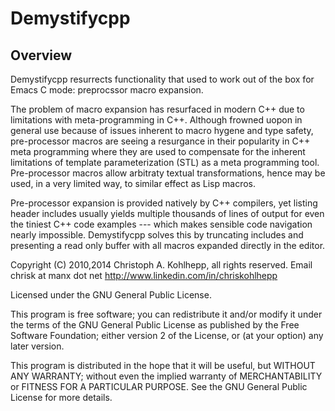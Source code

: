 # Demystifycpp  


## Overview


Demystifycpp resurrects functionality that used to work out of the box for 
Emacs C mode: preprocssor macro expansion. 

The problem of macro expansion has resurfaced in modern C++ due to limitations
with meta-programming in C++. Although frowned uopon in general use because of
issues inherent to macro hygene and type safety, pre-processor macros
are seeing a resurgance in their popularity in C++ meta programming where 
they are used to compensate for the inherent limitations of template parameterization 
(STL) as a meta programming tool. Pre-processor macros allow arbitraty textual
transformations, hence may be used, in a very limited way, to similar effect as Lisp macros.

Pre-processor expansion is provided natively by C++ compilers, yet listing header
includes usually yields multiple thousands of lines of output for even
the tiniest C++ code examples --- which makes sensible code navigation nearly impossible.
Demystifycpp solves this by truncating includes and presenting a read only buffer
with all macros expanded directly in the editor. 

Copyright (C) 2010,2014 Christoph A. Kohlhepp, all rights reserved.
Email chrisk at manx dot net
http://www.linkedin.com/in/chriskohlhepp

Licensed under the GNU General Public License.

This program is free software; you can redistribute it and/or modify
it under the terms of the GNU General Public License as published by
the Free Software Foundation; either version 2 of the License, or
(at your option) any later version.

This program is distributed in the hope that it will be useful,
but WITHOUT ANY WARRANTY; without even the implied warranty of
MERCHANTABILITY or FITNESS FOR A PARTICULAR PURPOSE. See the
GNU General Public License for more details.


